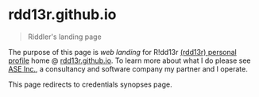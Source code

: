 # rdd13r.github.io
> Riddler's landing page

The purpose of this page is _web landing_ for R!dd13r [(rdd13r) personal profile](https://rdd13r.github.io/rdd13r/ "🇺🇸R!dd13r💙💛") home @ [rdd13r.github.io](https://rdd13r.github.io/ "R!dd13r(rdd13r)").
To learn more about what I do please see [ASE Inc.](https://www.asei.systems/ "Coaching Dream Teams"), a consultancy and software company my partner and I operate.

This page redirects to credentials synopses page.
